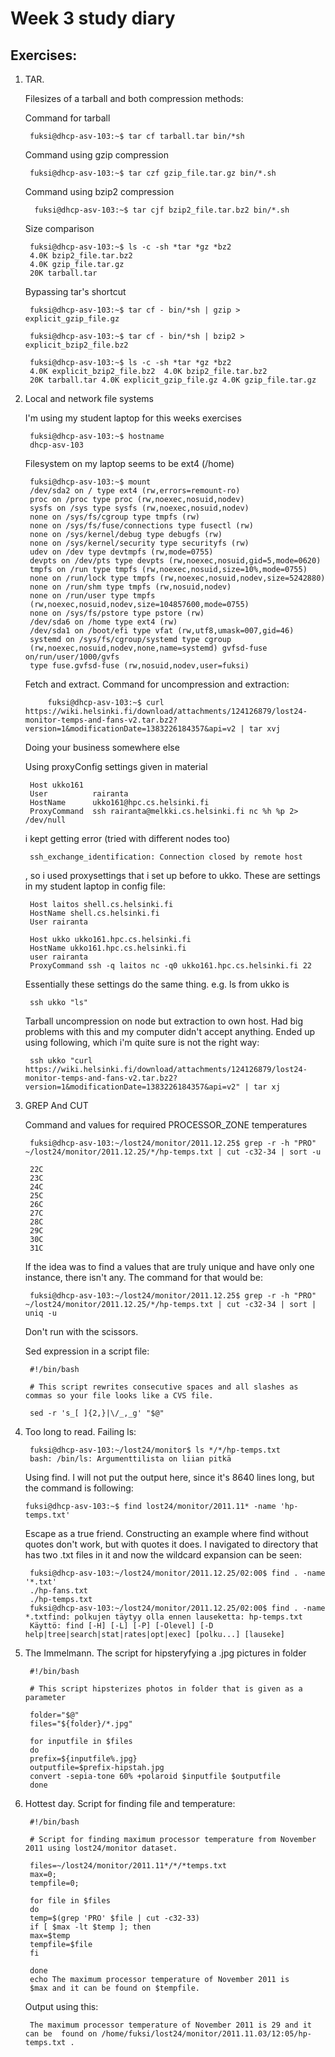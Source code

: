 # Week 3 study diary


## Exercises:

1. TAR.

    Filesizes of a tarball and both compression methods:

    Command for tarball

        fuksi@dhcp-asv-103:~$ tar cf tarball.tar bin/*sh
     
    Command using gzip compression

        fuksi@dhcp-asv-103:~$ tar czf gzip_file.tar.gz bin/*.sh 
        
    Command using bzip2 compression
    
         fuksi@dhcp-asv-103:~$ tar cjf bzip2_file.tar.bz2 bin/*.sh 

    Size comparison
    
        fuksi@dhcp-asv-103:~$ ls -c -sh *tar *gz *bz2
        4.0K bzip2_file.tar.bz2 
        4.0K gzip_file.tar.gz 
        20K tarball.tar
        
    Bypassing tar's shortcut
    
        fuksi@dhcp-asv-103:~$ tar cf - bin/*sh | gzip > explicit_gzip_file.gz
        
        fuksi@dhcp-asv-103:~$ tar cf - bin/*sh | bzip2 > explicit_bzip2_file.bz2
        
        fuksi@dhcp-asv-103:~$ ls -c -sh *tar *gz *bz2
        4.0K explicit_bzip2_file.bz2  4.0K bzip2_file.tar.bz2   
        20K tarball.tar 4.0K explicit_gzip_file.gz 4.0K gzip_file.tar.gz
        
2. Local and network file systems
    
    I'm using my student laptop for this weeks exercises

        fuksi@dhcp-asv-103:~$ hostname
        dhcp-asv-103
        
    Filesystem on my laptop seems to be ext4 (/home)
    
        fuksi@dhcp-asv-103:~$ mount
        /dev/sda2 on / type ext4 (rw,errors=remount-ro)
        proc on /proc type proc (rw,noexec,nosuid,nodev)
        sysfs on /sys type sysfs (rw,noexec,nosuid,nodev)
        none on /sys/fs/cgroup type tmpfs (rw)
        none on /sys/fs/fuse/connections type fusectl (rw)
        none on /sys/kernel/debug type debugfs (rw)
        none on /sys/kernel/security type securityfs (rw)
        udev on /dev type devtmpfs (rw,mode=0755)
        devpts on /dev/pts type devpts (rw,noexec,nosuid,gid=5,mode=0620)
        tmpfs on /run type tmpfs (rw,noexec,nosuid,size=10%,mode=0755)
        none on /run/lock type tmpfs (rw,noexec,nosuid,nodev,size=5242880)
        none on /run/shm type tmpfs (rw,nosuid,nodev)
        none on /run/user type tmpfs        
        (rw,noexec,nosuid,nodev,size=104857600,mode=0755) 
        none on /sys/fs/pstore type pstore (rw)
        /dev/sda6 on /home type ext4 (rw)
        /dev/sda1 on /boot/efi type vfat (rw,utf8,umask=007,gid=46)
        systemd on /sys/fs/cgroup/systemd type cgroup         
        (rw,noexec,nosuid,nodev,none,name=systemd) gvfsd-fuse on/run/user/1000/gvfs            
        type fuse.gvfsd-fuse (rw,nosuid,nodev,user=fuksi)
        
    Fetch and extract. Command for uncompression and extraction:
    
            fuksi@dhcp-asv-103:~$ curl https://wiki.helsinki.fi/download/attachments/124126879/lost24-monitor-temps-and-fans-v2.tar.bz2?version=1&modificationDate=1383226184357&api=v2 | tar xvj
        
    
    Doing your business somewhere else
    
    Using proxyConfig settings given in material 
            
        Host ukko161	
        User          rairanta
        HostName      ukko161@hpc.cs.helsinki.fi
        ProxyCommand  ssh rairanta@melkki.cs.helsinki.fi nc %h %p 2> /dev/null
        
    i kept getting error (tried with different nodes too)
    
        ssh_exchange_identification: Connection closed by remote host
        
    , so i used proxysettings that i set up before to ukko. These are settings in my student laptop in config file:
    
        Host laitos shell.cs.helsinki.fi
        HostName shell.cs.helsinki.fi
        User rairanta

        Host ukko ukko161.hpc.cs.helsinki.fi
        HostName ukko161.hpc.cs.helsinki.fi
        user rairanta
        ProxyCommand ssh -q laitos nc -q0 ukko161.hpc.cs.helsinki.fi 22
        
    Essentially these settings do the same thing. e.g. ls from ukko is
    
        ssh ukko "ls"
        
    Tarball uncompression on node but extraction to own host. Had big problems with this and my computer didn't accept anything. Ended up using following, which i'm quite sure is not the right way:
    
        ssh ukko "curl https://wiki.helsinki.fi/download/attachments/124126879/lost24-monitor-temps-and-fans-v2.tar.bz2?version=1&modificationDate=1383226184357&api=v2" | tar xj

3. GREP And CUT
    
    Command and values for required PROCESSOR_ZONE temperatures

        fuksi@dhcp-asv-103:~/lost24/monitor/2011.12.25$ grep -r -h "PRO" ~/lost24/monitor/2011.12.25/*/hp-temps.txt | cut -c32-34 | sort -u
    
        22C
        23C
        24C
        25C
        26C
        27C
        28C
        29C
        30C
        31C
        
    If the idea was to find a values that are truly unique and have only one instance, there isn't any. The command for that would be:
    
        fuksi@dhcp-asv-103:~/lost24/monitor/2011.12.25$ grep -r -h "PRO" ~/lost24/monitor/2011.12.25/*/hp-temps.txt | cut -c32-34 | sort | uniq -u

    Don't run with the scissors.
    
    Sed expression in a script file:
    
        #!/bin/bash

        # This script rewrites consecutive spaces and all slashes as commas so your file looks like a CVS file.

        sed -r 's_[ ]{2,}|\/_,_g' "$@"
        
4. Too long to read. Failing ls:

        fuksi@dhcp-asv-103:~/lost24/monitor$ ls */*/hp-temps.txt 
        bash: /bin/ls: Argumenttilista on liian pitkä
        
    Using find. I will not put the output here, since it's 8640 lines long, but the command is following:
    
       fuksi@dhcp-asv-103:~$ find lost24/monitor/2011.11* -name 'hp-temps.txt'
        
    Escape as a true friend. Constructing an example where find without quotes don't work, but with quotes it does. I navigated to directory that has two .txt files in it and now the wildcard expansion can be seen:
    
        fuksi@dhcp-asv-103:~/lost24/monitor/2011.12.25/02:00$ find . -name '*.txt'
        ./hp-fans.txt
        ./hp-temps.txt
        fuksi@dhcp-asv-103:~/lost24/monitor/2011.12.25/02:00$ find . -name *.txtfind: polkujen täytyy olla ennen lauseketta: hp-temps.txt
        Käyttö: find [-H] [-L] [-P] [-Olevel] [-D help|tree|search|stat|rates|opt|exec] [polku...] [lauseke]
        
5. The Immelmann. The script for hipsteryfying a .jpg pictures in folder 

        #!/bin/bash

        # This script hipsterizes photos in folder that is given as a parameter

        folder="$@"
        files="${folder}/*.jpg"

        for inputfile in $files
        do
        prefix=${inputfile%.jpg}
        outputfile=$prefix-hipstah.jpg
        convert -sepia-tone 60% +polaroid $inputfile $outputfile
        done
        
6. Hottest day. Script for finding file and temperature:

        #!/bin/bash

        # Script for finding maximum processor temperature from November 2011 using lost24/monitor dataset.

        files=~/lost24/monitor/2011.11*/*/*temps.txt
        max=0;
        tempfile=0;

        for file in $files
        do
        temp=$(grep 'PRO' $file | cut -c32-33)
        if [ $max -lt $temp ]; then
        max=$temp
        tempfile=$file
        fi

        done
        echo The maximum processor temperature of November 2011 is 
        $max and it can be found on $tempfile.
        
    Output using this: 
    
        The maximum processor temperature of November 2011 is 29 and it can be  found on /home/fuksi/lost24/monitor/2011.11.03/12:05/hp-temps.txt .
        
        
    

    
    
    




        
        






        


    


	
	



	



























